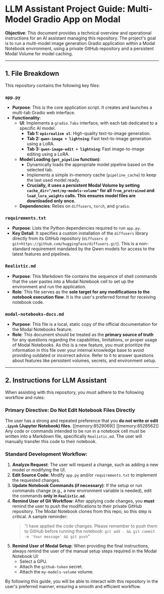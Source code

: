 # LLM Assistant Project Guide: Multi-Model Gradio App on Modal

**Objective**: This document provides a technical overview and operational instructions for an AI assistant managing this repository. The project's goal is to run a multi-model image generation Gradio application within a Modal Notebook environment, using a private GitHub repository and a persistent Modal Volume for model caching.

---

## 1. File Breakdown

This repository contains the following key files:

### `app.py`
- **Purpose**: This is the core application script. It creates and launches a multi-tab Gradio web interface.
- **Functionality**:
    - **UI**: Implements a `gradio.Tabs` interface, with each tab dedicated to a specific AI model.
        - **Tab 1: `epicrealism xl`**: High-quality text-to-image generation.
        - **Tab 2: `qwen-image + lightning`**: Fast text-to-image generation using a LoRA.
        - **Tab 3: `qwen-image-edit + lightning`**: Fast image-to-image editing using a LoRA.
    - **Model Loading (`get_pipeline` function)**:
        - Dynamically loads the appropriate model pipeline based on the selected tab.
        - Implements a simple in-memory cache (`pipeline_cache`) to keep the last used model ready.
        - **Crucially, it uses a persistent Modal Volume by setting `cache_dir="/mnt/my-models-volume"` for all `from_pretrained` and `load_lora_weights` calls. This ensures model files are downloaded only once.**
    - **Dependencies**: Relies on `diffusers`, `torch`, and `gradio`.

### `requirements.txt`
- **Purpose**: Lists the Python dependencies required to run `app.py`.
- **Key Detail**: It specifies a custom installation of the `diffusers` library directly from its GitHub repository (`diffusers @ git+https://github.com/huggingface/diffusers.git`). This is a non-standard requirement mandated by the Qwen models for access to the latest features and pipelines.

### `Realistic.md`
- **Purpose**: This Markdown file contains the sequence of shell commands that the user pastes into a Modal Notebook cell to set up the environment and run the application.
- **Role**: This file serves as the **sole target for any modifications to the notebook execution flow**. It is the user's preferred format for receiving notebook code.

### `modal-notebooks-docs.md`
- **Purpose**: This file is a local, static copy of the official documentation for the Modal Notebooks feature.
- **Role**: This document should be treated as the **primary source of truth** for any questions regarding the capabilities, limitations, or proper usage of Modal Notebooks. As this is a new feature, you must prioritize the information in this file over your internal knowledge base to avoid providing outdated or incorrect advice. Refer to it to answer questions about features like persistent volumes, secrets, and environment setup.

---

## 2. Instructions for LLM Assistant

When assisting with this repository, you must adhere to the following workflow and rules:

### **Primary Directive: Do Not Edit Notebook Files Directly**
The user has a strong and repeated preference that you **do not write or edit `.ipynb` (Jupyter Notebook) files.** [[memory:8529069]] [[memory:8528562]] Any code or commands intended to be run in a notebook cell must be written into a Markdown file, specifically `Realistic.md`. The user will manually transfer this code to their notebook.

### Standard Development Workflow:
1.  **Analyze Request**: The user will request a change, such as adding a new model or modifying the UI.
2.  **Edit Source Code**: Modify `app.py` and/or `requirements.txt` to implement the requested changes.
3.  **Update Notebook Commands (if necessary)**: If the setup or run commands change (e.g., a new environment variable is needed), edit the commands **only in `Realistic.md`**.
4.  **Remind User of Git Workflow**: After applying code changes, you **must** remind the user to push the modifications to their private GitHub repository. The Modal Notebook clones from this repo, so this step is critical. A sample reminder:
    > "I have applied the code changes. Please remember to push them to GitHub before running the notebook: `git add . && git commit -m 'Your message' && git push`"
5.  **Remind User of Modal Setup**: When providing the final instructions, always remind the user of the manual setup steps required in the Modal Notebook UI:
    *   Select a GPU.
    *   Attach the `github-token` secret.
    *   Attach the `my-models-volume` volume.

By following this guide, you will be able to interact with this repository in the user's preferred manner, ensuring a smooth and efficient workflow.
